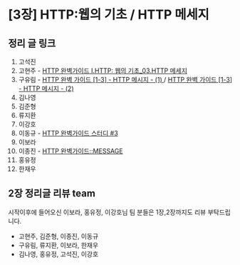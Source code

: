 # [3장] HTTP:웹의 기초 / HTTP 메세지

## 정리 글 링크

1. 고석진
2. 고현주 - [HTTP 완벽가이드 I.HTTP: 웹의 기초_03.HTTP 메세지](https://dev-junior.tistory.com/7)
3. 구유림 - [HTTP 완벽 가이드 [1-3] - HTTP 메시지 - (1)
](https://yurimkoo.github.io/http/2019/08/08/http-the-definitive-guide-1-3-1.html) / [HTTP 완벽 가이드 [1-3] - HTTP 메시지 - (2)
](https://yurimkoo.github.io/http/2019/08/08/http-the-definitive-guide-1-3-2.html)
4. 김나영
5. 김준형
6. 류지환
7. 이강호
8. 이동규 - [HTTP 완벽가이드 스터디 #3](https://brainbackdoor.tistory.com/123)
9. 이보라
10. 이종진 - [HTTP 완벽가이드::MESSAGE](https://jongjineee.github.io/2019/08/18/http-message.html)
11. 홍유정
12. 한재우

## 2장 정리글 리뷰 team
시작이후에 들어오신 이보라, 홍유정, 이강호님 팀 분들은 1장,2장까지도 리뷰 부탁드립니다.
- 고현주, 김준형, 이종진, 이동규
- 구유림, 류지환, 이보라, 한재우
- 김나영, 홍유정, 고석진, 이강호
